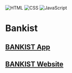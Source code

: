 ![HTML](https://img.shields.io/badge/HTML5-E34F26?style=for-the-badge&logo=html5&logoColor=white)
![CSS](https://img.shields.io/badge/CSS3-1572B6?style=for-the-badge&logo=css3&logoColor=white)
![JavaScript](https://img.shields.io/badge/JavaScript-F7DF1E?style=for-the-badge&logo=javascript&logoColor=black)

# Bankist

## [BANKIST App](https://github.com/SalahShallapy/Bankist/tree/master/Bankist-App)

## [BANKIST Website](https://github.com/SalahShallapy/Bankist/tree/master/Bankist-Website)

